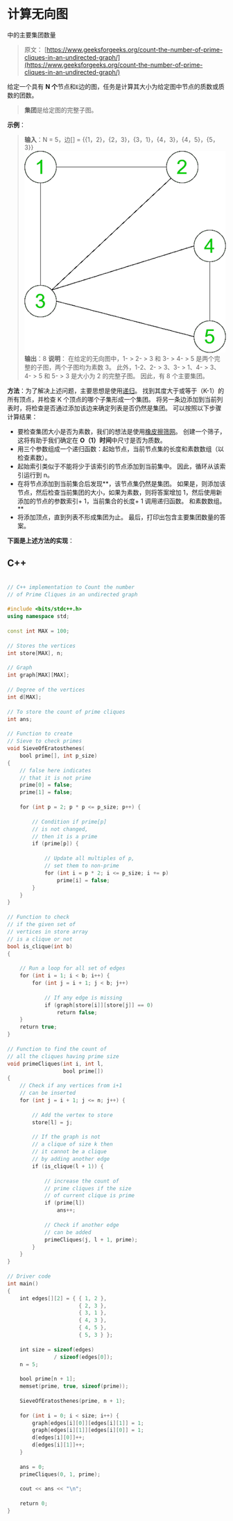 # 计算无向图

中的主要集团数量

> 原文： [https://www.geeksforgeeks.org/count-the-number-of-prime-cliques-in-an-undirected-graph/](https://www.geeksforgeeks.org/count-the-number-of-prime-cliques-in-an-undirected-graph/)

给定一个具有 **N 个**节点和`E`边的图，任务是计算其大小为给定图中节点的质数或质数的团数。

> **集团**是给定图的完整子图。

**示例**：

> **输入**：N = 5，边[] = {{1，2}，{2，3}，{3，1}，{4，3}，{4，5}，{5， 3}}
> ![](img/c033c0b07a93e1431256b4aff3e6e671.png) 
> **输出**：8
> **说明**：
> 在给定的无向图中，1- > 2- > 3 和 3- > 4- > 5 是两个完整的子图，两个子图均为素数 3。
> 此外，1-2、2- > 3、3- > 1、4- > 3、4- > 5 和 5- > 3 是大小为 2 的完整子图。
> 因此，有 8 个主要集团。

**方法**：为了解决上述问题，主要思想是使用[递归](https://www.geeksforgeeks.org/recursion/)。 找到其度大于或等于（K-1）的所有顶点，并检查 K 个顶点的哪个子集形成一个集团。 将另一条边添加到当前列表时，将检查是否通过添加该边来确定列表是否仍然是集团。 可以按照以下步骤计算结果：

*   要检查集团大小是否为素数，我们的想法是使用[橡皮擦筛网](https://www.geeksforgeeks.org/sieve-of-eratosthenes/)。 创建一个筛子，这将有助于我们确定在 **O（1）时间**中尺寸是否为质数。
*   用三个参数组成一个递归函数：起始节点，当前节点集的长度和素数数组（以检查素数）。
*   起始索引类似于不能将少于该索引的节点添加到当前集中。 因此，循环从该索引运行到 n。
*   在将节点添加到当前集合后发现**，该节点集仍然是集团。 如果是，则添加该节点，然后检查当前集团的大小，如果为素数，则将答案增加 1，然后使用新添加的节点的参数索引+ 1，当前集合的长度+ 1 调用递归函数。 和素数数组。**
*   将添加顶点，直到列表不形成集团为止。 最后，打印出包含主要集团数量的答案。

**下面是上述方法的实现**：

## C++

```cpp

// C++ implementation to Count the number 
// of Prime Cliques in an undirected graph 

#include <bits/stdc++.h> 
using namespace std; 

const int MAX = 100; 

// Stores the vertices 
int store[MAX], n; 

// Graph 
int graph[MAX][MAX]; 

// Degree of the vertices 
int d[MAX]; 

// To store the count of prime cliques 
int ans; 

// Function to create 
// Sieve to check primes 
void SieveOfEratosthenes( 
    bool prime[], int p_size) 
{ 
    // false here indicates 
    // that it is not prime 
    prime[0] = false; 
    prime[1] = false; 

    for (int p = 2; p * p <= p_size; p++) { 

        // Condition if prime[p] 
        // is not changed, 
        // then it is a prime 
        if (prime[p]) { 

            // Update all multiples of p, 
            // set them to non-prime 
            for (int i = p * 2; i <= p_size; i += p) 
                prime[i] = false; 
        } 
    } 
} 

// Function to check 
// if the given set of 
// vertices in store array 
// is a clique or not 
bool is_clique(int b) 
{ 

    // Run a loop for all set of edges 
    for (int i = 1; i < b; i++) { 
        for (int j = i + 1; j < b; j++) 

            // If any edge is missing 
            if (graph[store[i]][store[j]] == 0) 
                return false; 
    } 
    return true; 
} 

// Function to find the count of 
// all the cliques having prime size 
void primeCliques(int i, int l, 
                  bool prime[]) 
{ 
    // Check if any vertices from i+1 
    // can be inserted 
    for (int j = i + 1; j <= n; j++) { 

        // Add the vertex to store 
        store[l] = j; 

        // If the graph is not 
        // a clique of size k then 
        // it cannot be a clique 
        // by adding another edge 
        if (is_clique(l + 1)) { 

            // increase the count of 
            // prime cliques if the size 
            // of current clique is prime 
            if (prime[l]) 
                ans++; 

            // Check if another edge 
            // can be added 
            primeCliques(j, l + 1, prime); 
        } 
    } 
} 

// Driver code 
int main() 
{ 
    int edges[][2] = { { 1, 2 }, 
                       { 2, 3 }, 
                       { 3, 1 }, 
                       { 4, 3 }, 
                       { 4, 5 }, 
                       { 5, 3 } }; 

    int size = sizeof(edges) 
               / sizeof(edges[0]); 
    n = 5; 

    bool prime[n + 1]; 
    memset(prime, true, sizeof(prime)); 

    SieveOfEratosthenes(prime, n + 1); 

    for (int i = 0; i < size; i++) { 
        graph[edges[i][0]][edges[i][1]] = 1; 
        graph[edges[i][1]][edges[i][0]] = 1; 
        d[edges[i][0]]++; 
        d[edges[i][1]]++; 
    } 

    ans = 0; 
    primeCliques(0, 1, prime); 

    cout << ans << "\n"; 

    return 0; 
} 

```